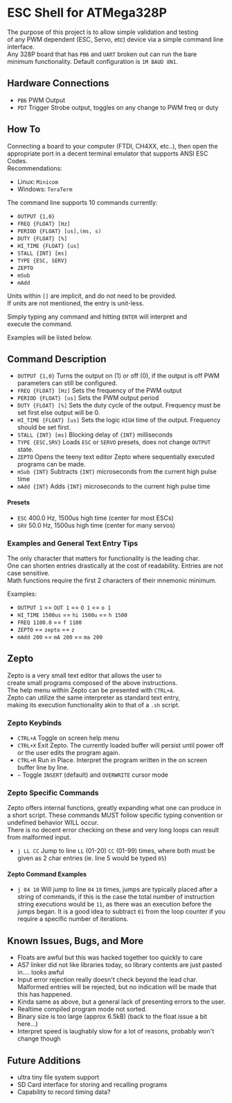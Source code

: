 # ESC Shell for ATMega328P
The purpose of this project is to allow simple validation and testing  
of any PWM dependent (ESC, Servo, etc) device via a simple command line  
interface.  
Any 328P board that has `PB6` and `UART` broken out can run the bare  
minimum functionality. Default configuration is `1M BAUD 8N1`.  
  
## Hardware Connections
- `PB6` PWM Output
- `PD7` Trigger Strobe output, toggles on any change to PWM freq or duty
  
## How To
Connecting a board to your computer (FTDI, CH4XX, etc..), then open the  
appropriate port in a decent terminal emulator that supports ANSI ESC Codes.  
Recommendations:
- Linux: `Minicom`
- Windows: `TeraTerm`  
  
The command line supports 10 commands currently:  
- `OUTPUT {1,0}`
- `FREQ {FLOAT} [Hz]`
- `PERIOD {FLOAT} [us],(ms, s)`
- `DUTY {FLOAT} [%]`
- `HI_TIME {FLOAT} [us]`
- `STALL {INT} [ms]`
- `TYPE {ESC, SERV}`
- `ZEPTO`
- `mSub`
- `mAdd`
  
Units within `[]` are implicit, and do not need to be provided.  
If units are not mentioned, the entry is unit-less.  
  
Simply typing any command and hitting `ENTER` will interpret and  
execute the command.  
  
Examples will be listed below.
  
## Command Description
- `OUTPUT {1,0}` Turns the output on (1) or off (0), if the output is off PWM parameters can still be configured.  
- `FREQ {FLOAT} [Hz]` Sets the frequency of the PWM output
- `PERIOD {FLOAT} [us]` Sets the PWM output period
- `DUTY {FLOAT} [%]` Sets the duty cycle of the output. Frequency must be set first else output will be 0.  
- `HI_TIME {FLOAT} [us]` Sets the logic `HIGH` time of the output. Frequency should be set first.
- `STALL {INT} [ms]` Blocking delay of `{INT}` milliseconds
- `TYPE {ESC,SRV}` Loads `ESC` or `SERVO` presets, does not change `OUTPUT` state.
- `ZEPTO` Opens the teeny text editor Zepto where sequentially executed programs can be made.  
- `mSub {INT}` Subtracts `{INT}` microseconds from the current high pulse time
- `mAdd {INT}` Adds `{INT}` microseconds to the current high pulse time
  
#### Presets
- `ESC` 400.0 Hz, 1500us high time (center for most ESCs)  
- `SRV` 50.0 Hz, 1500us high time (center for many servos)
  
### Examples and General Text Entry Tips
The only character that matters for functionality is the leading char.  
One can shorten entries drastically at the cost of readability. Entries are not case sensitive.  
Math functions require the first 2 characters of their mnemonic minimum.
  
Examples:
- `OUTPUT 1` == `OUT 1` == `O 1` == `o 1`
- `HI_TIME 1500us` == `hi 1500u` == `h 1500`
- `FREQ 1100.0` == `f 1100`
- `ZEPTO` == `zepto` == `z`  
- `mAdd 200` == `mA 200` == `ma 200`
  
  
## Zepto
Zepto is a very small text editor that allows the user to  
create small programs composed of the above instructions.  
The help menu within Zepto can be presented with `CTRL+A`.  
Zepto can utilize the same interpreter as standard text entry,  
making its execution functionality akin to that of a `.sh` script.  
  
### Zepto Keybinds
- `CTRL+A` Toggle on screen help menu
- `CTRL+X` Exit Zepto. The currently loaded buffer will persist until power off or the user edits the program again.
- `CTRL+R` Run in Place. Interpret the program written in the on screen buffer line by line.
- ` ~ `    Toggle `INSERT` (default) and `OVERWRITE` cursor mode

### Zepto Specific Commands
Zepto offers internal functions, greatly expanding what one can produce in a short script.
These commands MUST follow specific typing convention or undefined behavior WILL occur.  
There is no decent error checking on these and very long loops can result from malformed input.  
- `j LL CC` Jump to line `LL` (01-20) `CC` (01-99) times, where both must be given as 2 char entries (ie. line 5 would be typed `05`)

#### Zepto Command Examples
- `j 04 10` Will jump to line `04` `10` times, jumps are typically placed after a string of commands, if this is the case the total number of instruction string executions would be `11`, as there was an execution before the jumps began. It is a good idea to subtract `01` from the loop counter if you require a specific number of iterations.
  
  
## Known Issues, Bugs, and More
- Floats are awful but this was hacked together too quickly to care
- AS7 linker did not like libraries today, so library contents are just pasted in.... looks awful  
- Input error rejection really doesn't check beyond the lead char. Malformed entries will be rejected, but no indication will be made that this has happened.  
- Kinda same as above, but a general lack of presenting errors to the user.  
- Realtime compiled program mode not sorted.  
- Binary size is too large (approx 6.5kB) (back to the float issue a bit here...)
- Interpret speed is laughably slow for a lot of reasons, probably won't change though

## Future Additions  
- ultra tiny file system support
- SD Card interface for storing and recalling programs  
- Capability to record timing data?
